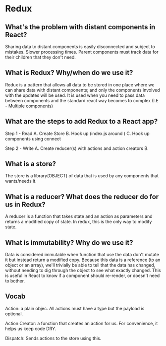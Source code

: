 # Redux

## What's the problem with distant components in React?

Sharing data to distant components is easily disconnected and subject to mistakes. Slower processing times. Parent components must track data for their children that they don't need.

## What is Redux? Why/when do we use it?

Redux is a pattern that allows all data to be stored in one place where we can share data with distant components; and only the components involved with the updates will be used. It is used when you need to pass data between components and the standard react way becomes to complex (I.E - Multiple components)

## What are the steps to add Redux to a React app?

Step 1 - Read
    A. Create Store
    B. Hook up <Provider>(index.js around <App>)
    C. Hook up components using connect

Step 2 - Write
    A. Create reducer(s) with actions and action creators
    B. 

## What is a store?

The store is a library(OBJECT) of data that is used by any components that wants/needs it. 

## What is a reducer? What does the reducer do for us in Redux?

A reducer is a function that takes state and an action as parameters and returns a modified copy of state. In redux, this is the only way to modify state.

## What is immutability? Why do we use it?

Data is considered immutable when function that use the data don't mutate it but instead return a modified copy. Because this data is a reference (to an object or an array), we'll trivially be able to tell that the data has changed, without needing to dig through the object to see what exactly changed. This is useful in React to know if a component should re-render, or doesn't need to bother.

## Vocab

Action: a plain objec. All actions must have a type but the payload is optional.

Action Creator: a function that creates an action for us. For convenience, it helps us keep code DRY.

Dispatch: Sends actions to the store using this. 



